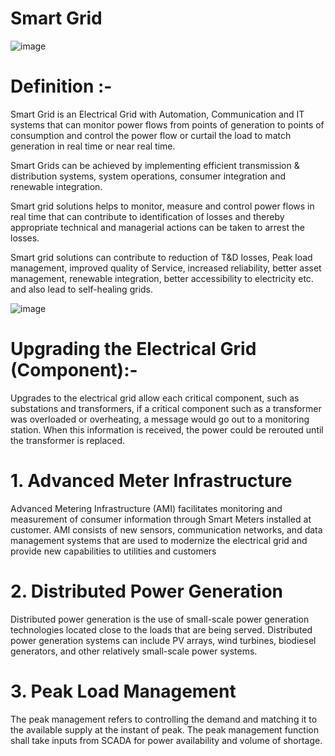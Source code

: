 # Smart Grid
![image](https://user-images.githubusercontent.com/66677660/160844402-28746ce6-0065-4c2c-86a2-1dfd6eb24ed7.png)

# Definition :-

Smart Grid is an Electrical Grid with Automation, Communication and IT systems that can monitor power flows from points of generation to points of consumption and control the power flow or curtail the load to match generation in real time or near real time.

Smart Grids can be achieved by implementing efficient transmission & distribution systems, system operations, consumer integration and renewable integration.

Smart grid solutions helps to monitor, measure and control power flows in real time that can contribute to identification of losses and thereby appropriate technical and managerial actions can be taken to arrest the losses.

Smart grid solutions can contribute to reduction of T&D losses, Peak load management, improved quality of Service, increased reliability, better asset management, renewable integration, better accessibility to electricity etc. and also lead to self-healing grids.

![image](https://user-images.githubusercontent.com/66677660/160844880-c139b9fe-67e4-4128-996d-37192730966c.png)

# Upgrading the Electrical Grid (Component):-

Upgrades to the electrical grid allow each critical component, such as substations and transformers, if a critical component such as a transformer was overloaded or overheating, a message would go out to a monitoring station. When this information is received, the power could be rerouted until the transformer is replaced.

# 1. Advanced Meter Infrastructure
Advanced Metering Infrastructure (AMI) facilitates monitoring and measurement of consumer information through Smart Meters installed at customer. AMI consists of new sensors, communication networks, and data management systems that are used to modernize the electrical grid and provide new capabilities to utilities and customers

# 2. Distributed Power Generation

Distributed power generation is the use of small-scale power generation technologies located close to the loads that are being served. Distributed power generation systems can include PV arrays, wind turbines, biodiesel generators, and other relatively small-scale power systems. 

# 3. Peak Load Management
The peak management refers to controlling the demand and matching it to the available supply at the instant of peak. The peak management function shall take inputs from SCADA for power availability and volume of shortage.



